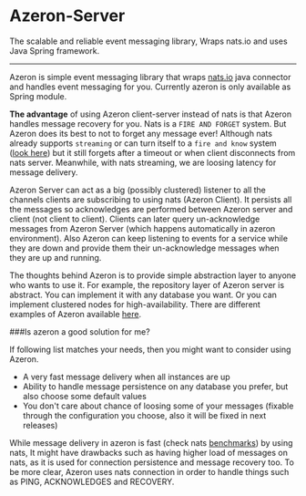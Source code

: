 # Azeron-Server
The scalable and reliable event messaging library, Wraps nats.io and uses Java Spring framework.

---

Azeron is simple event messaging library that wraps [nats.io](https://nats.io/) java connector and handles event messaging for you. Currently azeron is only available as Spring module.

**The advantage** of using Azeron client-server instead of nats is that Azeron handles message recovery for you. Nats is a `FIRE AND FORGET` system. But Azeron does its best to not to forget any message ever! Although nats already supports `streaming` or can turn itself to a `fire and know` system ([look here](https://nats-io.github.io/docs/developer/concepts/acks.html)) but it still forgets after a timeout or when client disconnects from nats server. Meanwhile, with nats streaming, we are loosing latency for message delivery.

Azeron Server can act as a big (possibly clustered) listener to all the channels clients are subscribing to using nats (Azeron Client). It persists all the messages so acknowledges are performed between Azeron server and client (not client to client). Clients can later query un-acknowledge messages from Azeron Server (which happens automatically in azeron environment).
Also Azeron can keep listening to events for a service while they are down and provide them their un-acknowledge messages when they are up and running.


The thoughts behind Azeron is to provide simple abstraction layer to anyone who wants to use it.
For example, the repository layer of Azeron server is abstract. You can implement it with any database you want. Or you can implement clustered nodes for high-availability. There are different examples of Azeron available [here](https://github.com/pinect-io/azeron-examples).

###Is azeron a good solution for me?

If following list matches your needs, then you might want to consider using Azeron.

- A very fast message delivery when all instances are up
- Ability to handle message persistence on any database you prefer, but also choose some default values
- You don't care about chance of loosing some of your messages (fixable through the configuration you choose, also it will be fixed in next releases)


While message delivery in azeron is fast (check nats [benchmarks](https://bravenewgeek.com/dissecting-message-queues/)) by using nats, It might have drawbacks such as having higher load of messages on nats, as it is used for connection persistence and message recovery too. To be more clear, Azeron uses nats connection in order to handle things such as PING, ACKNOWLEDGES and RECOVERY.
